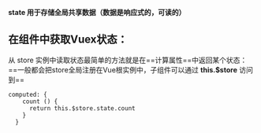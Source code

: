 **state 用于存储全局共享数据（数据是响应式的，可读的）**
## 在组件中获取Vuex状态：

从 store 实例中读取状态最简单的方法就是在==计算属性==中返回某个状态：
==一般都会把store全局注册在Vue根实例中，子组件可以通过 **this.$store** 访问到==
```vue
computed: {
    count () {
      return this.$store.state.count
    }
  }
```

